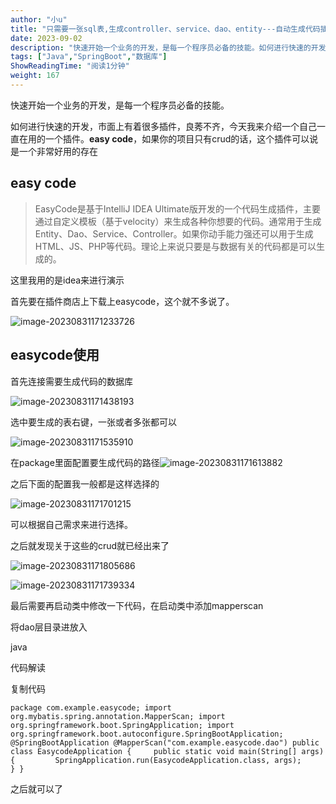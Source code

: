 ```yaml
---
author: "小u"
title: "只需要一张sql表,生成controller、service、dao、entity---自动生成代码插件"
date: 2023-09-02
description: "快速开始一个业务的开发，是每一个程序员必备的技能。如何进行快速的开发，市面上有着很多插件，良莠不齐，今天我来介绍一个自己一直在用的一个插件。easycode，如果你的项目只有crud的话，这个插件"
tags: ["Java","SpringBoot","数据库"]
ShowReadingTime: "阅读1分钟"
weight: 167
---
```

快速开始一个业务的开发，是每一个程序员必备的技能。

如何进行快速的开发，市面上有着很多插件，良莠不齐，今天我来介绍一个自己一直在用的一个插件。**easy code**，如果你的项目只有crud的话，这个插件可以说是一个非常好用的存在

easy code
---------

> EasyCode是基于IntelliJ IDEA Ultimate版开发的一个代码生成插件，主要通过自定义模板（基于velocity）来生成各种你想要的代码。通常用于生成Entity、Dao、Service、Controller。如果你动手能力强还可以用于生成HTML、JS、PHP等代码。理论上来说只要是与数据有关的代码都是可以生成的。

这里我用的是idea来进行演示

首先要在插件商店上下载上easycode，这个就不多说了。

![image-20230831171233726](https://p3-juejin.byteimg.com/tos-cn-i-k3u1fbpfcp/b1eb4498db4140b4b23c57d158f23a95~tplv-k3u1fbpfcp-jj-mark:3024:0:0:0:q75.awebp#?w=993&h=278&s=38446&e=png&b=2c2e31)

easycode使用
----------

首先连接需要生成代码的数据库

![image-20230831171438193](https://p3-juejin.byteimg.com/tos-cn-i-k3u1fbpfcp/b586571b7a674344be096900fed7d510~tplv-k3u1fbpfcp-jj-mark:3024:0:0:0:q75.awebp#?w=2188&h=820&s=147304&e=png&b=242629)

选中要生成的表右键，一张或者多张都可以

![image-20230831171535910](https://p3-juejin.byteimg.com/tos-cn-i-k3u1fbpfcp/06b314fd335d432088e896e3cf2f12e1~tplv-k3u1fbpfcp-jj-mark:3024:0:0:0:q75.awebp#?w=617&h=851&s=69025&e=png&b=2c2e31)

在package里面配置要生成代码的路径![image-20230831171613882](https://p3-juejin.byteimg.com/tos-cn-i-k3u1fbpfcp/8a5877b2154f421e85a83c9ed7960847~tplv-k3u1fbpfcp-jj-mark:3024:0:0:0:q75.awebp#?w=765&h=557&s=54184&e=png&b=2c2e31)

之后下面的配置我一般都是这样选择的

![image-20230831171701215](https://p3-juejin.byteimg.com/tos-cn-i-k3u1fbpfcp/12391383d1914c7f92c00302eeb62d29~tplv-k3u1fbpfcp-jj-mark:3024:0:0:0:q75.awebp#?w=765&h=557&s=56535&e=png&b=2c2e31)

可以根据自己需求来进行选择。

之后就发现关于这些的crud就已经出来了

![image-20230831171805686](https://p3-juejin.byteimg.com/tos-cn-i-k3u1fbpfcp/e787e47cf14b42b4bcd7bc8c6f88cac2~tplv-k3u1fbpfcp-jj-mark:3024:0:0:0:q75.awebp#?w=514&h=188&s=11018&e=png&b=2c2e31)

![image-20230831171739334](https://p3-juejin.byteimg.com/tos-cn-i-k3u1fbpfcp/3a71582a387848e8a9cdb9509977227c~tplv-k3u1fbpfcp-jj-mark:3024:0:0:0:q75.awebp#?w=520&h=780&s=61916&e=png&b=2b2d30)

最后需要再启动类中修改一下代码，在启动类中添加mapperscan

将dao层目录进放入

java

 代码解读

复制代码

`package com.example.easycode; import org.mybatis.spring.annotation.MapperScan; import org.springframework.boot.SpringApplication; import org.springframework.boot.autoconfigure.SpringBootApplication; @SpringBootApplication @MapperScan("com.example.easycode.dao") public class EasycodeApplication {     public static void main(String[] args) {         SpringApplication.run(EasycodeApplication.class, args);     } }`

之后就可以了